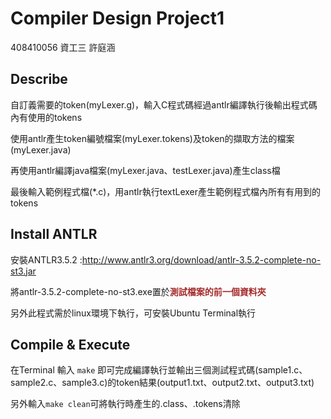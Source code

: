# Compiler Design Project1
408410056 資工三 許庭涵

## Describe
自訂義需要的token(myLexer.g)，輸入C程式碼經過antlr編譯執行後輸出程式碼內有使用的tokens

使用antlr產生token編號檔案(myLexer.tokens)及token的擷取方法的檔案(myLexer.java)

再使用antlr編譯java檔案(myLexer.java、testLexer.java)產生class檔

最後輸入範例程式檔(*.c)，用antlr執行textLexer產生範例程式檔內所有有用到的tokens

## Install ANTLR
安裝ANTLR3.5.2 :http://www.antlr3.org/download/antlr-3.5.2-complete-no-st3.jar

將antlr-3.5.2-complete-no-st3.exe置於<span style="color:brown">**測試檔案的前一個資料夾**</span>

另外此程式需於linux環境下執行，可安裝Ubuntu Terminal執行

## Compile & Execute
在Terminal 輸入 `make` 即可完成編譯執行並輸出三個測試程式碼(sample1.c、sample2.c、sample3.c)的token結果(output1.txt、output2.txt、output3.txt)

另外輸入`make clean`可將執行時產生的.class、.tokens清除
